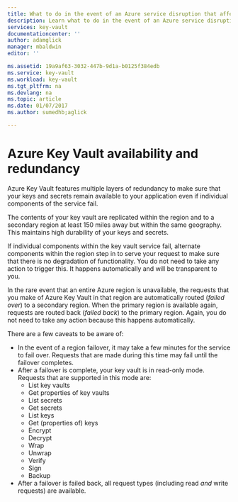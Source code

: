 ```yaml
---
title: What to do in the event of an Azure service disruption that affects Azure Key Vault | Microsoft Docs
description: Learn what to do in the event of an Azure service disruption that affects Azure Key Vault.
services: key-vault
documentationcenter: ''
author: adamglick
manager: mbaldwin
editor: ''

ms.assetid: 19a9af63-3032-447b-9d1a-b0125f384edb
ms.service: key-vault
ms.workload: key-vault
ms.tgt_pltfrm: na
ms.devlang: na
ms.topic: article
ms.date: 01/07/2017
ms.author: sumedhb;aglick

---
```

# Azure Key Vault availability and redundancy
Azure Key Vault features multiple layers of redundancy to make sure that your keys and secrets remain available to your application even if individual components of the service fail.

The contents of your key vault are replicated within the region and to a secondary region at least 150 miles away but within the same geography. This maintains high durability of your keys and secrets.

If individual components within the key vault service fail, alternate components within the region step in to serve your request to make sure that there is no degradation of functionality. You do not need to take any action to trigger this. It happens automatically and will be transparent to you.

In the rare event that an entire Azure region is unavailable, the requests that you make of Azure Key Vault in that region are automatically routed (*failed over*) to a secondary region. When the primary region is available again, requests are routed back (*failed back*) to the primary region. Again, you do not need to take any action because this happens automatically.

There are a few caveats to be aware of:

* In the event of a region failover, it may take a few minutes for the service to fail over. Requests that are made during this time may fail until the failover completes.
* After a failover is complete, your key vault is in read-only mode. Requests that are supported in this mode are:
  * List key vaults
  * Get properties of key vaults
  * List secrets
  * Get secrets
  * List keys
  * Get (properties of) keys
  * Encrypt
  * Decrypt
  * Wrap
  * Unwrap
  * Verify
  * Sign
  * Backup
* After a failover is failed back, all request types (including read *and* write requests) are available.


